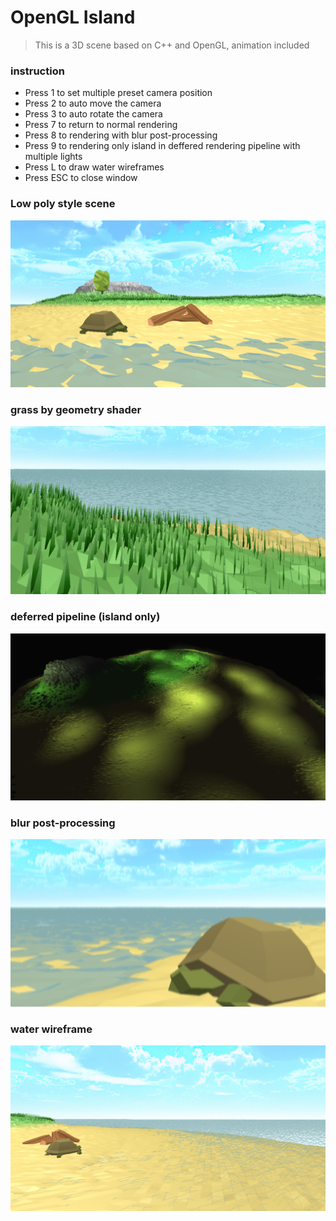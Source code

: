 # OpenGL Island
>This is a 3D scene based on C++ and OpenGL, animation included  

### instruction 
- Press 1 to set multiple preset camera position  
- Press 2 to auto move the camera  
- Press 3 to auto rotate the camera  
- Press 7 to return to normal rendering  
- Press 8 to rendering with blur post-processing  
- Press 9 to rendering only island in deffered rendering pipeline with multiple lights  
- Press L to draw water wireframes  
- Press ESC to close window

### Low poly style scene 
![](images/island1.png)

### grass by geometry shader
![](images/grass.png)

### deferred pipeline (island only)
![](images/deferred.png)

### blur post-processing
![](images/blur.png)

### water wireframe
![](images/wireframe.png)